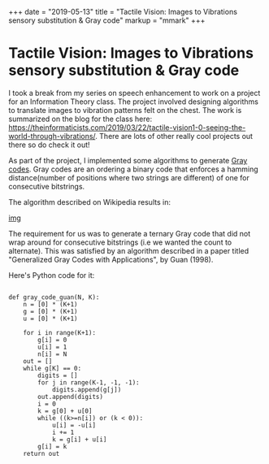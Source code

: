 +++ 
date = "2019-05-13"
title = "Tactile Vision: Images to Vibrations sensory substitution & Gray code"
markup = "mmark"
+++

# Tactile Vision: Images to Vibrations sensory substitution & Gray code

I took a break from my series on speech enhancement to work on a project for an Information Theory class. The project involved designing algorithms to translate images to vibration patterns felt on the chest. The work is summarized on the blog for the class here: https://theinformaticists.com/2019/03/22/tactile-vision1-0-seeing-the-world-through-vibrations/. There are lots of other really cool projects out there so do check it out! 

As part of the project, I implemented some algorithms to generate [Gray codes](https://en.wikipedia.org/wiki/Gray_code). Gray codes are an ordering a binary code that enforces a hamming distance(number of positions where two strings are different) of one for consecutive bitstrings. 

The algorithm described on Wikipedia results in:

[img](gray_wiki.png)

The requirement for us was to generate a ternary Gray code that did not wrap around for consecutive bitstrings (i.e we wanted the count to alternate). This was satisfied by an algorithm described in a paper titled "Generalized Gray Codes with Applications", by Guan (1998).

Here's Python code for it:

```

def gray_code_guan(N, K):
    n = [0] * (K+1)
    g = [0] * (K+1)
    u = [0] * (K+1)
    
    for i in range(K+1):
        g[i] = 0
        u[i] = 1
        n[i] = N
    out = []
    while g[K] == 0:
        digits = []
        for j in range(K-1, -1, -1):
            digits.append(g[j])
        out.append(digits)
        i = 0
        k = g[0] + u[0]
        while ((k>=n[i]) or (k < 0)):
            u[i] = -u[i]
            i += 1
            k = g[i] + u[i]
        g[i] = k
    return out
 ```